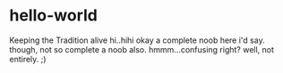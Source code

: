 # hello-world
Keeping the Tradition alive
hi..hihi okay a complete noob here i'd say.
though, not so complete a noob also.
hmmm...confusing right? well, not entirely. ;)
